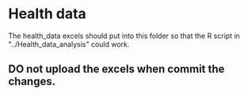 # Health data
The health_data excels should put into this folder so that the R script in 
"../Health_data_analysis" could work.

## DO not upload the excels when commit the changes.